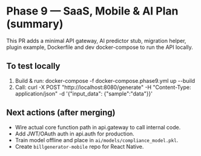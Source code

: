 # Phase 9 — SaaS, Mobile & AI Plan (summary)

This PR adds a minimal API gateway, AI predictor stub, migration helper, plugin example,
Dockerfile and dev docker-compose to run the API locally.

## To test locally
1. Build & run:
   docker-compose -f docker-compose.phase9.yml up --build
2. Call:
   curl -X POST "http://localhost:8080/generate" -H "Content-Type: application/json" -d '{"input_data": {"sample":"data"}}'

## Next actions (after merging)
- Wire actual core function path in api.gateway to call internal code.
- Add JWT/OAuth auth in api.auth for production.
- Train model offline and place in `ai/models/compliance_model.pkl`.
- Create `billgenerator-mobile` repo for React Native.